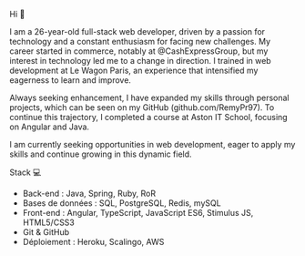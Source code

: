Hi 🙌

I am a 26-year-old full-stack web developer, driven by a passion for technology and a constant enthusiasm for facing new challenges. My career started in commerce, notably at @CashExpressGroup, but my interest in technology led me to a change in direction. I trained in web development at Le Wagon Paris, an experience that intensified my eagerness to learn and improve.

Always seeking enhancement, I have expanded my skills through personal projects, which can be seen on my GitHub (github.com/RemyPr97). To continue this trajectory, I completed a course at Aston IT School, focusing on Angular and Java.

I am currently seeking opportunities in web development, eager to apply my skills and continue growing in this dynamic field.

Stack 💻

- Back-end : Java, Spring, Ruby, RoR
- Bases de données : SQL, PostgreSQL, Redis, mySQL
- Front-end : Angular, TypeScript, JavaScript ES6, Stimulus JS, HTML5/CSS3
- Git & GitHub
- Déploiement : Heroku, Scalingo, AWS
